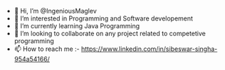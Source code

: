 - 👋 Hi, I’m @IngeniousMaglev
- 👀 I’m interested in Programming and Software developement
- 🌱 I’m currently learning Java Programming
- 💞️ I’m looking to collaborate on any project related to competetive programming
- 📫 How to reach me :- https://www.linkedin.com/in/sibeswar-singha-954a54166/

<!---
IngeniousMaglev/IngeniousMaglev is a ✨ special ✨ repository because its `README.md` (this file) appears on your GitHub profile.
You can click the Preview link to take a look at your changes.
--->

